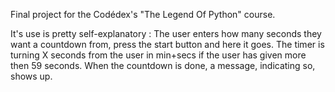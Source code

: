 Final project for the Codédex's "The Legend Of Python" course.

It's use is pretty self-explanatory :
The user enters how many seconds they want a countdown from, press the start button and here it goes.
The timer is turning X seconds from the user in min+secs if the user has given more then 59 seconds.
When the countdown is done, a message, indicating so, shows up.
